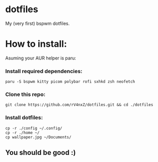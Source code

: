 # dotfiles
My (very first) bspwm dotfiles.

# How to install:
Asuming your AUR helper is paru:
### Install required dependencies:
```
paru -S bspwm kitty picom polybar rofi sxhkd zsh neofetch
```

### Clone this repo:
```
git clone https://github.com/rV4nxZ/dotfiles.git && cd ./dotfiles
```

### Install dotfiles:
```
cp -r ./config ~/.config/
cp -r ./home ~/
cp wallpaper.jpg ~/Documents/
```

## You should be good :)
